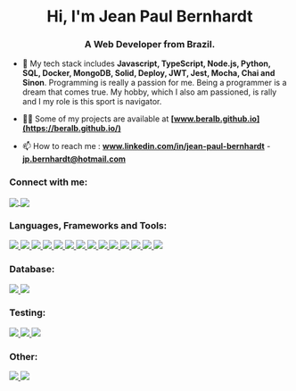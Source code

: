 <h1 align="center">Hi, I'm Jean Paul Bernhardt</h1>
<h3 align="center">A Web Developer from Brazil.</h3>

- 🌱 My tech stack includes  **Javascript, TypeScript, Node.js, Python, SQL, Docker, MongoDB, Solid, Deploy, JWT, Jest, Mocha, Chai and Sinon**. Programming is really a passion for me. Being a programmer is a dream that comes true. My hobby, which I also am passioned, is rally and I my role is this sport is navigator.

- 👨‍💻 Some of my projects are available at **[www.beralb.github.io](https://beralb.github.io/)**

- 📫 How to reach me :  **www.linkedin.com/in/jean-paul-bernhardt** - **jp.bernhardt@hotmail.com**

<h3 align="left">Connect with me:</h3>
<p align="left">
<a href="https://www.linkedin.com/in/jean-paul-bernhardt/" target="blank"><img align="center" src="https://img.shields.io/badge/LinkedIn-0077B5?style=for-the-badge&logo=linkedin&logoColor=white" />
</a>
<a href="mailto:jp.bernhardt@hotmail.com" target="blank"><img align="center" src="https://img.shields.io/badge/Microsoft_Outlook-0078D4?style=for-the-badge&logo=microsoft-outlook&logoColor=white" />
</a>
</p>
<h3 align="left">Languages, Frameworks and Tools:</h3>
<p align="left">
<a href="https://www.typescriptlang.org/" target="_blank" rel="noreferrer"> <img src="https://img.shields.io/badge/TypeScript-007ACC?style=for-the-badge&logo=typescript&logoColor=white" /> 
</a>
<a href="https://https://nodejs.org/en/" target="_blank" rel="noreferrer"> <img src="https://img.shields.io/badge/Node.js-339933?style=for-the-badge&logo=nodedotjs&logoColor=white" /> 
</a>
<a href="https://www.javascript.com/" target="_blank" rel="noreferrer"> <img src="https://img.shields.io/badge/JavaScript-323330?style=for-the-badge&logo=javascript&logoColor=F7DF1E"/> 
</a>
<a href="https://expressjs.com/" target="_blank" rel="noreferrer"> <img src="https://img.shields.io/badge/Express.js-000000?style=for-the-badge&logo=express&logoColor=white"/> 
</a> 
<a href="https://sequelize.org/" target="_blank" rel="noreferrer"> <img src="https://img.shields.io/badge/Sequelize-52B0E7?style=for-the-badge&logo=Sequelize&logoColor=white"/> 
</a> 
<a href="https://jwt.io/" target="_blank" rel="noreferrer"> <img src="https://img.shields.io/badge/JWT-000000?style=for-the-badge&logo=JSON%20web%20tokens&logoColor=white"/> 
</a>
<a href="https://www.python.org" target="_blank" rel="noreferrer"> <img src="https://img.shields.io/badge/Python-FFD43B?style=for-the-badge&logo=python&logoColor=blue"/> 
</a>
<a href="https://reactjs.org/" target="_blank" rel="noreferrer"> <img src="https://img.shields.io/badge/React-20232A?style=for-the-badge&logo=react&logoColor=61DAFB"/> 
</a> 
<a href="https://redux.js.org" target="_blank" rel="noreferrer"> <img src="https://img.shields.io/badge/Redux-593D88?style=for-the-badge&logo=redux&logoColor=white"/> 
</a>
<a href="https://whatwg.org/" target="_blank" rel="noreferrer"> <img src="https://img.shields.io/badge/HTML5-E34F26?style=for-the-badge&logo=html5&logoColor=white"/> 
</a>
<a href="https://whatwg.org/" target="_blank" rel="noreferrer"> <img src="https://img.shields.io/badge/CSS3-1572B6?style=for-the-badge&logo=css3&logoColor=white"/> 
</a>
<a href="https://getbootstrap.com" target="_blank" rel="noreferrer"> <img src="https://img.shields.io/badge/Bootstrap-563D7C?style=for-the-badge&logo=bootstrap&logoColor=white"/> 
</a>
<a href="https://www.docker.com/" target="_blank" rel="noreferrer"> <img src="https://img.shields.io/badge/Docker-2CA5E0?style=for-the-badge&logo=docker&logoColor=white" /> 
</a>
<a href="https://www.nginx.com" target="_blank" rel="noreferrer"> <img src="https://img.shields.io/badge/Nginx-009639?style=for-the-badge&logo=nginx&logoColor=white"/> 
</a>

</p>
<h3 align="left">Database:</h3>
<a href="https://www.mysql.com/" target="_blank" rel="noreferrer"> <img src="https://img.shields.io/badge/MySQL-005C84?style=for-the-badge&logo=mysql&logoColor=white"/> 
</a>
<a href="https://www.mongodb.com/" target="_blank" rel="noreferrer"> <img src="https://img.shields.io/badge/MongoDB-4EA94B?style=for-the-badge&logo=mongodb&logoColor=white" />
</a>
<h3 align="left">Testing:</h3>
<a href="https://jestjs.io" target="_blank" rel="noreferrer"> <img src="https://img.shields.io/badge/Jest-C21325?style=for-the-badge&logo=jest&logoColor=white"/> 
</a>
<a href="https://mochajs.org/" target="_blank" rel="noreferrer"> <img src="https://img.shields.io/badge/Mocha-8D6748?style=for-the-badge&logo=Mocha&logoColor=white"/> 
</a>
<a href="https://www.chaijs.com/" target="_blank" rel="noreferrer"> <img src="https://img.shields.io/badge/chai-A30701?style=for-the-badge&logo=chai&logoColor=white"/> 
</a>
<h3 align="left">Other:</h3>
<a href="https://git-scm.com/" target="_blank" rel="noreferrer"> <img src="https://img.shields.io/badge/GIT-E44C30?style=for-the-badge&logo=git&logoColor=white"/> 
</a>
<a href="https://www.linux.org/" target="_blank" rel="noreferrer"> <img src="https://img.shields.io/badge/Linux-FCC624?style=for-the-badge&logo=linux&logoColor=black"/> 
</a>
